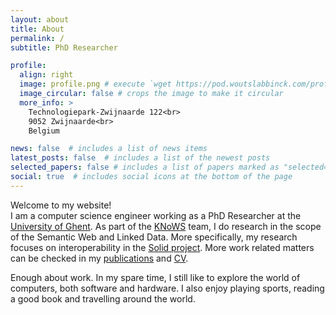 ```yaml
---
layout: about
title: About
permalink: /
subtitle: PhD Researcher

profile:
  align: right
  image: profile.png # execute `wget https://pod.woutslabbinck.com/profile/profile.png -O ./assets/img/profile.png` in root of project. 
  image_circular: false # crops the image to make it circular
  more_info: >
    Technologiepark-Zwijnaarde 122<br>
    9052 Zwijnaarde<br>
    Belgium

news: false  # includes a list of news items
latest_posts: false  # includes a list of the newest posts
selected_papers: false # includes a list of papers marked as "selected={true}"
social: true  # includes social icons at the bottom of the page
---
```


Welcome to my website!<br>
I am a computer science engineer working as a PhD Researcher at the [University of Ghent](https://www.ugent.be/).
As part of the [KNoWS](https://knows.idlab.ugent.be/) team, I do research in the scope of the Semantic Web and Linked Data. 
More specifically, my research focuses on interoperability in the [Solid project](https://solidproject.org/). 
More work related matters can be checked in my [publications](https://github.com/woutslabbinck/publications/) and [CV](https://cv.woutslabbinck.com/).

Enough about work. In my spare time, I still like to explore the world of computers, both software and hardware. 
I also enjoy playing sports, reading a good book and travelling around the world.
